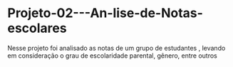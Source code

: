 # Projeto-02---An-lise-de-Notas-escolares
Nesse projeto foi analisado as notas de um grupo de estudantes , levando em consideração o grau de escolaridade parental, gênero, entre outros
